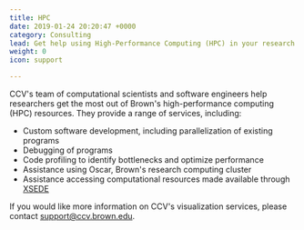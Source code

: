 ```yaml
---
title: HPC
date: 2019-01-24 20:20:47 +0000
category: Consulting
lead: Get help using High-Performance Computing (HPC) in your research.
weight: 0
icon: support

---
```

CCV's team of computational scientists and software engineers help researchers get the most out of Brown's high-performance computing (HPC) resources. They provide a range of services, including:

- Custom software development, including parallelization of existing programs
- Debugging of programs
- Code profiling to identify bottlenecks and optimize performance
- Assistance using Oscar, Brown's research computing cluster
- Assistance accessing computational resources made available through [XSEDE](https://www.xsede.org)

If you would like more information on CCV's visualization services, please contact [support@ccv.brown.edu](mailto:support@ccv.brown.edu).